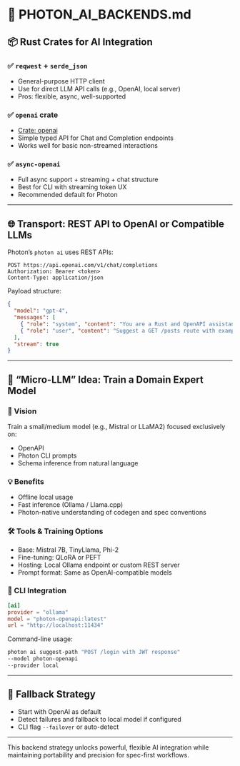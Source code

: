 # 🧠 PHOTON_AI_BACKENDS.md

## 📦 Rust Crates for AI Integration

### ✅ `reqwest` + `serde_json`
- General-purpose HTTP client
- Use for direct LLM API calls (e.g., OpenAI, local server)
- Pros: flexible, async, well-supported

### ✅ `openai` crate
- [Crate: openai](https://docs.rs/openai/)
- Simple typed API for Chat and Completion endpoints
- Works well for basic non-streamed interactions

### ✅ `async-openai`
- Full async support + streaming + chat structure
- Best for CLI with streaming token UX
- Recommended default for Photon

---

## 🌐 Transport: REST API to OpenAI or Compatible LLMs

Photon’s `photon ai` uses REST APIs:

```http
POST https://api.openai.com/v1/chat/completions
Authorization: Bearer <token>
Content-Type: application/json
```

Payload structure:
```json
{
  "model": "gpt-4",
  "messages": [
    { "role": "system", "content": "You are a Rust and OpenAPI assistant." },
    { "role": "user", "content": "Suggest a GET /posts route with example schema." }
  ],
  "stream": true
}
```

---

## 🤖 “Micro-LLM” Idea: Train a Domain Expert Model

### 🎯 Vision
Train a small/medium model (e.g., Mistral or LLaMA2) focused exclusively on:
- OpenAPI
- Photon CLI prompts
- Schema inference from natural language

### 💡 Benefits
- Offline local usage
- Fast inference (Ollama / Llama.cpp)
- Photon-native understanding of codegen and spec conventions

### 🛠️ Tools & Training Options
- Base: Mistral 7B, TinyLlama, Phi-2
- Fine-tuning: QLoRA or PEFT
- Hosting: Local Ollama endpoint or custom REST server
- Prompt format: Same as OpenAI-compatible models

### 🚦 CLI Integration

```toml
[ai]
provider = "ollama"
model = "photon-openapi:latest"
url = "http://localhost:11434"
```

Command-line usage:

```bash
photon ai suggest-path "POST /login with JWT response"
--model photon-openapi
--provider local
```

---

## 🧪 Fallback Strategy

- Start with OpenAI as default
- Detect failures and fallback to local model if configured
- CLI flag `--failover` or auto-detect

---

This backend strategy unlocks powerful, flexible AI integration while maintaining portability and precision for spec-first workflows.
